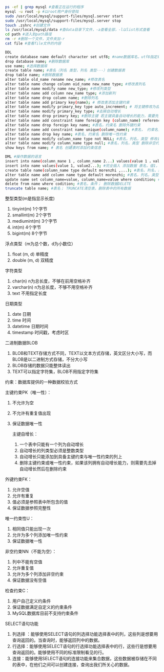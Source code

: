 ```sh
ps -ef | grep mysql #查看正在运行的程序
mysql -u root -p #以root用户身份登陆
sudo /usr/local/mysql/support-files/mysql.server start
sudo /usr/local/mysql/support-files/mysql.server stop
touch .zshrc #创建文件
ls /usr/local/mysql/data #查data目录下文件，-a查看全部，-l以list形式查看
cd path #进入到path路径
rm -r #删除一个文件，文件夹加-r
cat file #查看file文件的内容

DDL
create database name default character set utf8; #name数据库名，utf8指定编码
drop database name; #删除数据库
use name; #选择数据库
create table name; #表名（列名 类型，列名 类型···）创建数据表
drop table name; #删除数据表
alter table old_name rename new_name; #修改表名
alter table name change column oid_name new_name type; #修改表列名
alter table name modify name new_type; #修改列类型
alter table name add column new_name type; #添加新列
alter table name drop column name; #删除列名
alter table name add primary key(name); # 修改表添加主键约束
alter table name modify primary_key type auto_increment; # 将主键修改为自增
alter table name modify primary_key type; #去掉自动增长
alter table name drop primary key; #删除主键 若主键具备自动增长的能力，需要先去掉自动增长，然后在删除主键
alter table name add constraint name foreign key (column_name) references table_name(column_name); #修改表添加外键约束
alter table name drop foreign key name; #表名，约束名 删除外键约束
alter table name add constraint name unique(column_name); #表名， 约束名， 列名 添加唯一性约束
alter table name drop key name; #表名，约束名 删除唯一性约束
alter table name modify column_name type not NULL; #表名，列名，类型 修改表添加非空约束
alter table name modify column_name type null; #表名，列名，类型 删除非空约束
show keys from name; # 表名 创建表时添加约束信息

DML #操作数据的语言
insert into name(column_mane 1 , column_name 2...) values(value 1 ，value 2...); #选择插入 添加数据
insert into name values(value 1, value2...); #完全插入 添加数据 表名，值1， 值2，
create table name(column_name type default morenzhi ,...); #表名，列名，类型，默认值，...  默认值处理 创建表时指定列的默认值
alter table name add column name type default morenzhi; #表名，列名，类型，默认值  修改表添加新列并指定默认值
update name set column_name=value, column_name=value where condition; #表名，列名=值，列名=值，条件； 更新数据WHERE
delete from name where codition; #表名，条件； 删除数据DELETE
truncate table name; #表名； TRUNCATE清空表，删除表中的所有数据

```
整型类型(m是指显示长度)

1. tinyint(m) 1个字节
2. smallint(m) 2个字节
3. mediumint(m) 3个字节
4. int(m) 4个字节
5. bigint(m) 8个字节

浮点类型（m为总个数，d为小数位）

1. float (m, d) 单精度
2. double (m, d) 双精度

字符类型

1. char(n) n为总长度，不够在前用空格补齐
2. varchar(n) n为总长度，不够不用空格补齐
3. text 不用指定长度

日期类型

1. date 日期
2. time 时间
3. datetime 日期时间
4. timestamp 时间戳，考虑时区

二进制数据BLOB

1. BLOB和TEXT存储方式不同，TEXT以文本方式存储，英文区分大小写，而BLOB是以二进制方式存储，不分大小写
2. BLOB存储的数据只能整体读出
3. TEXT可以指定字符集，BLOB不用指定字符集

约束：数据库提供的一种数据校验方式

主键约束PK（唯一性）：

1. 不允许为空
2. 不允许有重复值出现
3. 保证数据唯一性

    主键自增长：
    1. 一个表中只能有一个列为自动增长
    2. 自动增长的列类型必须是整数类型
    3. 自动增长只能添加到具备主键约束与唯一性约束的列上
    4. 删除主键约束或唯一性约束，如果该列拥有自动增长能力，则需要先去掉自动增长然后在删除约束

外键约束FK：

1. 允许空值
2. 允许有重复
3. 值必须是参照表中所包含的值
4. 保证数据参照完整性

唯一约束性U：

1. 相同值只能出现一次
2. 允许为多个列添加唯一性约束
3. 保证数据唯一性

非空约束NN（不能为空）：

1. 列中不能有空值
2. 允许重复值
3. 允许为多个列添加非空约束
4. 保证数据没有空值

检查约束C：

1. 用户自己定义约条件
2. 保证数据满足自定义的约束条件
3. MySQL数据库目前不支持约束条件

SELECT语句功能
1. 列选择 ：能够使用SELECT语句的列选择功能选择表中的列，这些列是想要用查询返回的。当查询时，能够返回列中的数据。
2. 行选择：能够使用SELECT语句的行选择功能选择表中的行，这些行是想要用查询返回的。能够使用不同的标准限制看见的行。
3. 连接：能够使用SELECT语句的连接功能来集合数据，这些数据被存储在不同的表中，在他们之间可以创建连接，查询出我们所关心的数据。